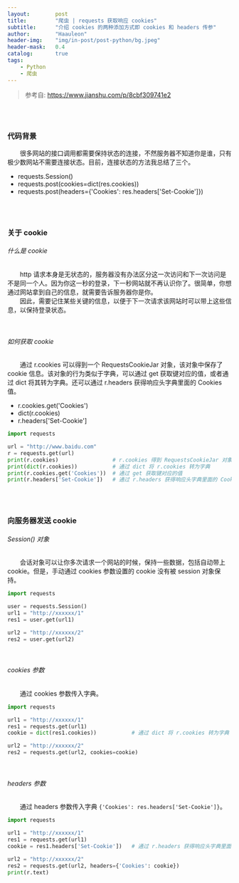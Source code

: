 ```yaml
---
layout:        post
title:         "爬虫 | requests 获取响应 cookies"
subtitle:      "介绍 cookies 的两种添加方式即 cookies 和 headers 传参"
author:        "Haauleon"
header-img:    "img/in-post/post-python/bg.jpeg"
header-mask:   0.4
catalog:       true
tags:
    - Python
    - 爬虫
---
```


> 参考自: https://www.jianshu.com/p/8cbf309741e2

<br><br>

### 代码背景
&emsp;&emsp;很多网站的接口调用都需要保持状态的连接，不然服务器不知道你是谁，只有极少数网站不需要连接状态。目前，连接状态的方法我总结了三个。        
- requests.Session()  
- requests.post(cookies=dict(res.cookies))  
- requests.post(headers={'Cookies': res.headers['Set-Cookie']})

<br><br>

### 关于 cookie
###### 什么是 cookie
&emsp;&emsp;http 请求本身是无状态的，服务器没有办法区分这一次访问和下一次访问是不是同一个人。因为你这一秒的登录，下一秒网站就不再认识你了。很简单，你想通过网站拿到自己的信息，就需要告诉服务器你是你。        
&emsp;&emsp;因此，需要记住某些关键的信息，以便于下一次请求该网站时可以带上这些信息，以保持登录状态。       

<br>

###### 如何获取 cookie
&emsp;&emsp;通过 r.cookies 可以得到一个 RequestsCookieJar 对象，该对象中保存了 cookie 信息。该对象的行为类似于字典，可以通过 get 获取键对应的值，或者通过 dict 将其转为字典。还可以通过 r.headers 获得响应头字典里面的 Cookies 值。     
- r.cookies.get('Cookies')  
- dict(r.cookies)
- r.headers['Set-Cookie']

```python
import requests

url = "http://www.baidu.com"
r = requests.get(url)
print(r.cookies)                 # r.cookies 得到 RequestsCookieJar 对象
print(dict(r.cookies))           # 通过 dict 将 r.cookies 转为字典
print(r.cookies.get('Cookies'))  # 通过 get 获取键对应的值
print(r.headers['Set-Cookie'])   # 通过 r.headers 获得响应头字典里面的 Cookies 值
```

<br><br>

### 向服务器发送 cookie
###### Session() 对象
&emsp;&emsp;会话对象可以让你多次请求一个网站的时候，保持一些数据，包括自动带上 cookie。但是，手动通过 cookies 参数设置的 cookie 没有被 session 对象保持。       
```python
import requests

user = requests.Session()
url1 = "http://xxxxxx/1"
res1 = user.get(url1)

url2 = "http://xxxxxx/2"
res2 = user.get(url2)
```

<br>

###### cookies 参数
&emsp;&emsp;通过 cookies 参数传入字典。     
```python
import requests

url1 = "http://xxxxxx/1"
res1 = requests.get(url1)
cookie = dict(res1.cookies))           # 通过 dict 将 r.cookies 转为字典

url2 = "http://xxxxxx/2"
res2 = requests.get(url2, cookies=cookie)
```

<br>

###### headers 参数
&emsp;&emsp;通过 headers 参数传入字典 `{'Cookies': res.headers['Set-Cookie']}`。     
```python
import requests

url1 = "http://xxxxxx/1"
res1 = requests.get(url1)
cookie = res1.headers['Set-Cookie'])   # 通过 r.headers 获得响应头字典里面的 Cookies 值

url2 = "http://xxxxxx/2"
res2 = requests.get(url2, headers={'Cookies': cookie})
print(r.text)
```
